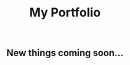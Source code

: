 <div>
 <h1 align="center">My Portfolio</h1>
 
 <br>
 
 <h2 align="center">New things coming soon...</h2>
</div>
